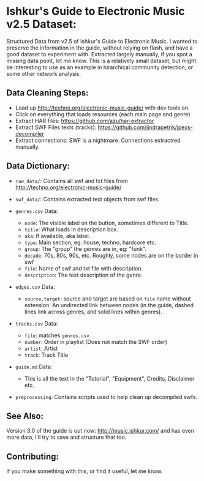 # Ishkur's Guide to Electronic Music v2.5 Dataset:

Structured Data from v2.5 of Ishkur's Guide to Electronic Music. I wanted to preserve the information in the guide, without relying on flash, and have a good dataset to experiment with. Extracted largely manually, if you spot a missing data point, let me know. This is a relatively small dataset, but might be interesting to use as an example in hirarchical community detection, or some other network analysis.

## Data Cleaning Steps:

* Load up http://techno.org/electronic-music-guide/ with dev tools on.
* Click on everything that loads resources (each main page and genre)
* Extract HAR files: https://github.com/azu/har-extractor
* Extract SWF Files texts (tracks): https://github.com/jindrapetrik/jpexs-decompiler
* Extract connections: SWF is a nightmare. Connections extractred manually.

## Data Dictionary:

* `raw_data/`: Contains all swf and txt files from http://techno.org/electronic-music-guide/
* `swf_data/`: Contains extracted text objects from swf files.

* `genres.csv` Data:
  - `node`: The visible label on the button, sometimes different to Title.
  - `title`: What loads in description box.
  - `aka`: If available, aka label.
  - `type`: Main section, eg: house, techno, hardcore etc.
  - `group`: The "group" the genres are in, eg: "funk".
  - `decade`: 70s, 80s, 90s, etc. Roughly, some nodes are on the border in swf
  - `file`: Name of swf and txt file with description.
  - `description`: The text description of the genre.

* `edges.csv` Data:
  - `source,target`: source and target are based on `file` name without extension. An undirected link between nodes (in the guide, dashed lines link across genres, and solid lines within genres).
  
* `tracks.csv` Data:
  - `file`: matches `genres.csv`
  - `number`: Order in playlist (Does not match the SWF order)
  - `artist`: Artist
  - `track`: Track Title

* `guide.md` Data:
  - This is all the text in the "Tutorial", "Equipment", Credits, Disclaimer etc.

* `preprocessing`: Contains scripts used to help clean up decompiled swfs.

## See Also:

Version 3.0 of the guide is out now: http://music.ishkur.com/ and has even more data, i'll try to save and structure that too.

## Contributing:

If you make something with this, or find it useful, let me know.
